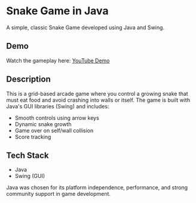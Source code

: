 # Snake Game in Java

A simple, classic Snake Game developed using Java and Swing.

## Demo
Watch the gameplay here: [YouTube Demo](https://youtu.be/dwZYjZfuIXY?si=KiYXFuXcfsfOHaxi)

## Description
This is a grid-based arcade game where you control a growing snake that must eat food and avoid crashing into walls or itself. The game is built with Java's GUI libraries (Swing) and includes:

- Smooth controls using arrow keys
- Dynamic snake growth
- Game over on self/wall collision
- Score tracking

## Tech Stack
- Java
- Swing (GUI)

Java was chosen for its platform independence, performance, and strong community support in game development.



